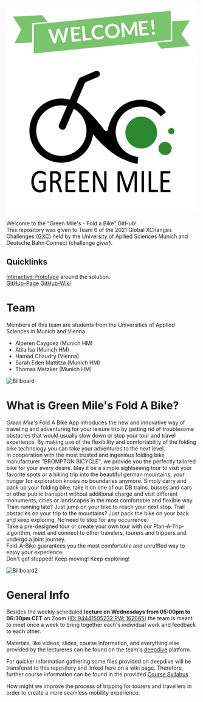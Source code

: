 ![Welcome](https://github.com/gxc-challenge-winter21/the-green-mile/blob/main/Welcome.png)
![Logo](https://github.com/gxc-challenge-winter21/the-green-mile/blob/main/Logo_weiß.jpg)

Welcome to the "Green Mile's - Fold a Bike" GitHub!  
This repository was given to Team 6 of the 2021 Global XChanges Challenges ([GXC](https://github.com/gxc-challenge-winter21/the-green-mile/wiki/GXC-International-Virtual-Innovation-Challenge)) held by the University of Apllied Sciences Munich and Deutsche Bahn Connect (challenge giver).  

## Quicklinks
[Interactive Prototype](https://github.com/gxc-challenge-winter21/the-green-mile/wiki/Prototype#prototype-of-prototype) around the solution.  
[GitHub-Page](https://gxc-challenge-winter21.github.io/the-green-mile/)
[GitHub-Wiki](https://github.com/gxc-challenge-winter21/the-green-mile/wiki)
  
# Team

Members of this team are students from the Universities of Applied Sciences in Munich and Vienna.  
* Alperen Caygoez (Munich HM)
* Atila Isa (Munich HM) 
* Hamad Chaudry (Vienna)
* Sarah Eden Mattitza (Munich HM)
* Thomas Metzker (Munich HM)


![Billboard](https://github.com/gxc-challenge-winter21/the-green-mile/blob/main/FAB1-2.jpg)  

# What is Green Mile's Fold A Bike?
*Green Mile's* Fold A Bike App introduces the new and innovative way of traveling and adventuring for your leisure trip by getting rid of troublesome obstacles that would usually slow down or stop your tour and travel experience. By making use of the flexibility and comfortability of the folding bike technology you can take your adventures to the next level.  
In cooperation with the most trusted and ingenious folding bike manufacturer "BROMPTON BICYCLE", we provide you the perfectly tailored bike for your every desire. May it be a simple sightseeing tour to visit your favorite spots or a hiking trip into the beautiful german mountains, your hunger for exploration knows no boundaries anymore. Simply carry and pack up your folding bike, take it on one of our DB trains, busses and cars or other public transport without additional charge and visit different monuments, cities or landscapes in the most comfortable and flexible way. Train running late? Just jump on your bike to reach your next stop. Trail obstacles on your trip to the mountains? Just pack the bike on your back and keep exploring. No need to stop for any occurrence.  
Take a pre-designed tour or create your own tour with our Plan-A-Trip-algorithm, meet and connect to other travelers, tourers and trippers and undergo a joint journey.  
Fold-A-Bike guarantees you the most comfortable and unruffled way to enjoy your experience.  
Don't get stopped! Keep moving! Keep exploring!  
  
![Billboard2](https://github.com/gxc-challenge-winter21/the-green-mile/blob/main/FAB2.jpg)


# General Info
Besides the weekly scheduled **lecture on Wednesdays from 05:00pm to 06:30pm CET** on Zoom ([ID: 94441505232 PW: 162065](https://hm-edu.zoom.us/j/94441505232?pwd=RUFEdjVzRlQvb2ZvZWxWb3RLUVFtdz09)) the team is meant to meet once a week to bring together each's individual work and feedback to each other.

Materials, like videos, slides, course information, and everything else provided by the lectureres can be found on the team's [deepdive](https://www.deepdive.school/path-player?courseid=gxcfall21&unit=gxcfall21_612cbbd28f744Unit) platform.

For quicker information gathering some files provided on deepdive will be transfered to this repository and linked here on a wiki page.
Therefore, further course information can be found in the provided [Course Syllabus](https://github.com/gxc-challenge-winter21/the-green-mile/blob/d411f7fb2f51987ed30f1dae4a7448461b7ab02d/Course_Syllabus.pdf)


How might we improve the process of tripping for tourers and travellers in order to create a more seamless mobility experience.
